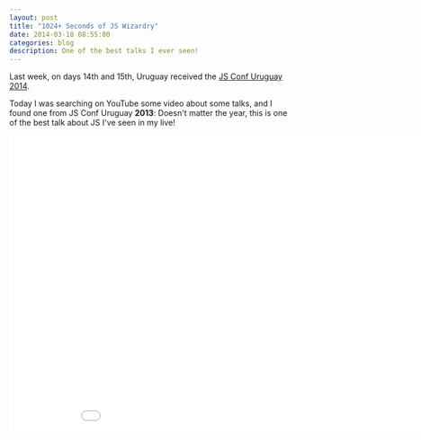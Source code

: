 ```yaml
---
layout: post
title: "1024+ Seconds of JS Wizardry"
date: 2014-03-18 08:55:00
categories: blog
description: One of the best talks I ever seen!
---
```


Last week, on days 14th and 15th, Uruguay received the <a href="http://jsconf.uy/" target="_blank">JS Conf Uruguay 2014</a>.

Today I was searching on YouTube some video about some talks, and I found one from JS Conf Uruguay **2013**:
Doesn't matter the year, this is one of the best talk about JS I've seen in my live!

<iframe width="944" height="531" src="//www.youtube.com/embed/RTxtiLp1C8Y" frameborder="0" allowfullscreen></iframe>